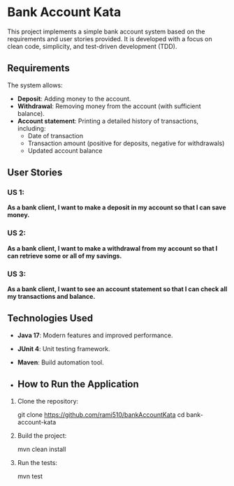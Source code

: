 # Bank Account Kata

This project implements a simple bank account system based on the requirements and user stories provided. It is developed with a focus on clean code, simplicity, and test-driven development (TDD).

## Requirements

The system allows:
- **Deposit**: Adding money to the account.
- **Withdrawal**: Removing money from the account (with sufficient balance).
- **Account statement**: Printing a detailed history of transactions, including:
  - Date of transaction
  - Transaction amount (positive for deposits, negative for withdrawals)
  - Updated account balance

## User Stories

### US 1:
**As a bank client, I want to make a deposit in my account so that I can save money.**

### US 2:
**As a bank client, I want to make a withdrawal from my account so that I can retrieve some or all of my savings.**

### US 3:
**As a bank client, I want to see an account statement so that I can check all my transactions and balance.**

## Technologies Used

- **Java 17**: Modern features and improved performance.
- **JUnit 4**: Unit testing framework.
- **Maven**: Build automation tool.

- ## How to Run the Application

1. Clone the repository:

   git clone https://github.com/rami510/bankAccountKata
   cd bank-account-kata

2. Build the project:

   mvn clean install

3. Run the tests:

   mvn test
